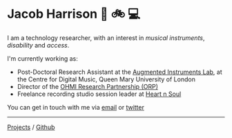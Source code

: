 # Jacob Harrison :guitar: :bike: :computer:

I am a technology researcher, with an interest in _musical instruments_, _disability_ and _access_.

I'm currently working as:
- Post-Doctoral Research Assistant at the [Augmented Instruments Lab](http://instrumentslab.org/), at the Centre for Digital Music, Queen Mary University of London
- Director of the [OHMI Research Partnership (ORP)](http://www.ohmirp.org.uk/)
- Freelance recording studio session leader at [Heart n Soul](https://www.heartnsoul.co.uk/)

You can get in touch with me via [email](mailto:jacobtfharrison@gmail.com) or [twitter](http://www.twitter.com/Jcb_H)

---

[Projects](/projects) / [Github](https://github.com/JacobTFH)
